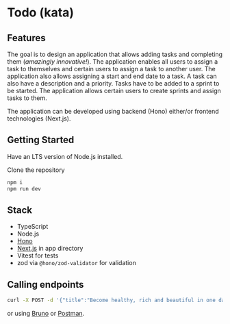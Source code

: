 # Todo (kata)

## Features

The goal is to design an application that allows adding tasks and completing them (_amazingly innovative!_). The application enables all users to assign a task to themselves and certain users to assign a task to another user. The application also allows assigning a start and end date to a task. A task can also have a description and a priority. Tasks have to be added to a sprint to be started. The application allows certain users to create sprints and assign tasks to them.

The application can be developed using backend (Hono) either/or frontend technologies (Next.js).

## Getting Started

Have an LTS version of Node.js installed.

Clone the repository

```bash
npm i
npm run dev
```

## Stack

- TypeScript
- Node.js
- [Hono](https://hono.dev/)
- [Next.js](https://nextjs.org/docs) in app directory
- Vitest for tests
- zod via `@hono/zod-validator` for validation

## Calling endpoints

```bash
curl -X POST -d '{"title":"Become healthy, rich and beautiful in one day"}' -H 'Content-Type: application/json' http://localhost:3000/addTask
```

or using [Bruno](https://www.usebruno.com/downloads) or [Postman](https://www.postman.com/downloads/).